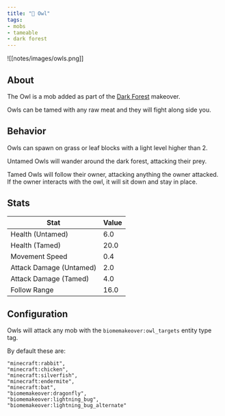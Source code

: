 ```yaml
---
title: "🦉 Owl"
tags:
- mobs
- tameable
- dark forest
---
```


![[notes/images/owls.png]]
## About

The Owl is a mob added as part of the [Dark Forest](notes/makeover/dark_forest) makeover.   

Owls can be tamed with any raw meat and they will fight along side you.

## Behavior
Owls can spawn on grass or leaf blocks with a light level higher than 2.

Untamed Owls will wander around the dark forest, attacking their prey.

Tamed Owls will follow their owner, attacking anything the owner attacked.  If the owner interacts with the owl, it will sit down and stay in place.

## Stats
| Stat | Value |
| ---- | ------ |
| Health (Untamed) | 6.0 |
| Health (Tamed) | 20.0
| Movement Speed | 0.4 | 
| Attack Damage (Untamed) | 2.0 |
| Attack Damage (Tamed) | 4.0 |
| Follow Range | 16.0 |

## Configuration
Owls will attack any mob with the `biomemakeover:owl_targets` entity type tag.

By default these are:
```
"minecraft:rabbit",  
"minecraft:chicken",  
"minecraft:silverfish",  
"minecraft:endermite",  
"minecraft:bat",   
"biomemakeover:dragonfly",  
"biomemakeover:lightning_bug",  
"biomemakeover:lightning_bug_alternate"
```
